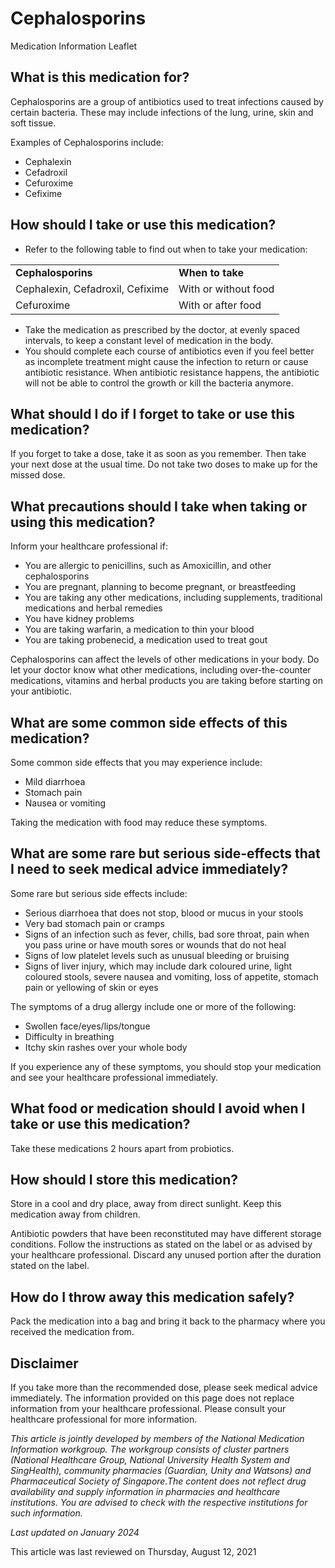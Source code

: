 # Cephalosporins

Medication Information Leaflet

What is this medication for?
----------------------------

Cephalosporins are a group of antibiotics used to treat infections caused by certain bacteria. These may include infections of the lung, urine, skin and soft tissue.

Examples of Cephalosporins include:

* Cephalexin
* Cefadroxil
* Cefuroxime
* Cefixime

How should I take or use this medication?
-----------------------------------------

* Refer to the following table to find out when to take your medication:

|  |  |
| --- | --- |
| **​Cephalosporins** | ​**When to take** |
| ​Cephalexin, Cefadroxil, Cefixime | ​With or without food |
| ​Cefuroxime | ​With or after food |

* Take the medication as prescribed by the doctor, at evenly spaced intervals, to keep a constant level of medication in the body.
* You should complete each course of antibiotics even if you feel better as incomplete treatment might cause the infection to return or cause antibiotic resistance. When antibiotic resistance happens, the antibiotic will not be able to control the growth or kill the bacteria anymore.

What should I do if I forget to take or use this medication?
------------------------------------------------------------

If you forget to take a dose, take it as soon as you remember. Then take your next dose at the usual time. Do not take two doses to make up for the missed dose.

What precautions should I take when taking or using this medication?
--------------------------------------------------------------------

Inform your healthcare professional if:

* You are allergic to penicillins, such as Amoxicillin, and other cephalosporins
* You are pregnant, planning to become pregnant, or breastfeeding
* You are taking any other medications, including supplements, traditional medications and herbal remedies
* You have kidney problems
* You are taking warfarin, a medication to thin your blood
* You are taking probenecid, a medication used to treat gout

Cephalosporins can affect the levels of other medications in your body. Do let your doctor know what other medications, including over-the-counter medications, vitamins and herbal products you are taking before starting on your antibiotic.

What are some common side effects of this medication?
-----------------------------------------------------

Some common side effects that you may experience include:

* Mild diarrhoea
* Stomach pain
* Nausea or vomiting

Taking the medication with food may reduce these symptoms.

What are some rare but serious side-effects that I need to seek medical advice immediately?
-------------------------------------------------------------------------------------------

Some rare but serious side effects include:

* Serious diarrhoea that does not stop, blood or mucus in your stools
* Very bad stomach pain or cramps
* Signs of an infection such as fever, chills, bad sore throat, pain when you pass urine or have mouth sores or wounds that do not heal
* Signs of low platelet levels such as unusual bleeding or bruising
* Signs of liver injury, which may include dark coloured urine, light coloured stools, severe nausea and vomiting, loss of appetite, stomach pain or yellowing of skin or eyes

The symptoms of a drug allergy include one or more of the following:

* Swollen face/eyes/lips/tongue
* Difficulty in breathing
* Itchy skin rashes over your whole body

If you experience any of these symptoms, you should stop your medication and see your healthcare professional immediately.

What food or medication should I avoid when I take or use this medication?
--------------------------------------------------------------------------

Take these medications 2 hours apart from probiotics.

How should I store this medication?
-----------------------------------

Store in a cool and dry place, away from direct sunlight. Keep this medication away from children. 

Antibiotic powders that have been reconstituted may have different storage conditions. Follow the instructions as stated on the label or as advised by your healthcare professional. Discard any unused portion after the duration stated on the label.

How do I throw away this medication safely?
-------------------------------------------

Pack the medication into a bag and bring it back to the pharmacy where you received the medication from.

Disclaimer
----------

If you take more than the recommended dose, please seek medical advice immediately. The information provided on this page does not replace information from your healthcare professional. Please consult your healthcare professional for more information.

*This article is jointly developed by members of the National Medication Information workgroup. The workgroup consists of cluster partners (National Healthcare Group, National University Health System and SingHealth), community pharmacies (Guardian, Unity and Watsons) and Pharmaceutical Society of Singapore.The content does not reflect drug availability and supply information in pharmacies and healthcare institutions. You are advised to check with the respective institutions for such information.*

*Last updated on January 2024*

This article was last reviewed on
Thursday, August 12, 2021